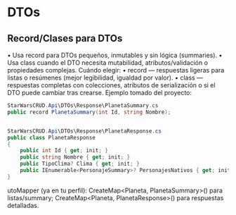 # DTOs

## Record/Clases para DTOs

• Usa record para DTOs pequeños, inmutables y sin lógica (summaries).
• Usa class cuando el DTO necesita mutabilidad, atributos/validación o propiedades complejas.
Cuándo elegir:
• record — respuestas ligeras para listas o resúmenes (mejor legibilidad, igualdad por valor).
• class — respuestas completas con colecciones, atributos de serialización o si el DTO puede cambiar tras crearse.
Ejemplo tomado del proyecto:

```csharp
StarWarsCRUD.Api\DTOs\Response\PlanetaSummary.cs
public record PlanetaSummary(int Id, string Nombre);


StarWarsCRUD.Api\DTOs\Response\PlanetaResponse.cs
public class PlanetaResponse
{
    public int Id { get; init; }
    public string Nombre { get; init; }
    public TipoClima? Clima { get; init; }
    public IEnumerable<PersonajeSummary>? PersonajesNativos { get; init; } // colección, DTO más
}
```

utoMapper (ya en tu perfil): CreateMap<Planeta, PlanetaSummary>() para listas/summary; CreateMap<Planeta, PlanetaResponse>() para respuestas detalladas.

